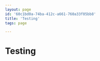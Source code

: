 ```yaml
---
layout: page
id: '60c1bd0a-74ba-412c-a661-760a33f05bb8'
title: 'Testing'
tags: page

---
```

  
# Testing

<div class="space-y-2">

</div>

